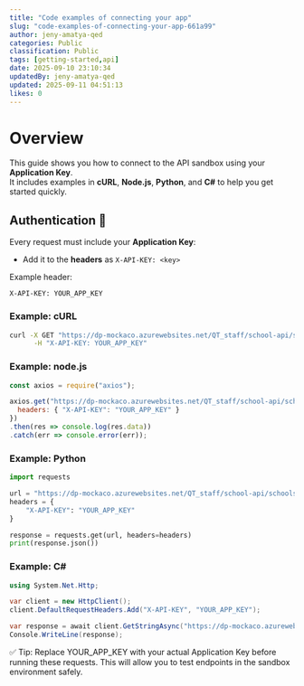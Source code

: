 ```yaml
---
title: "Code examples of connecting your app"
slug: "code-examples-of-connecting-your-app-661a99"
author: jeny-amatya-qed
categories: Public
classification: Public
tags: [getting-started,api]
date: 2025-09-10 23:10:34 
updatedBy: jeny-amatya-qed
updated: 2025-09-11 04:51:13 
likes: 0
---
```


# Overview  
This guide shows you how to connect to the API sandbox using your **Application Key**.  
It includes examples in **cURL**, **Node.js**, **Python**, and **C#** to help you get started quickly.  

##  Authentication  🔑
Every request must include your **Application Key**:  
- Add it to the **headers** as `X-API-KEY: <key>`  

Example header:  

```http
X-API-KEY: YOUR_APP_KEY
```

### Example: cURL
```bash
curl -X GET "https://dp-mockaco.azurewebsites.net/QT_staff/school-api/schools/111/staff?centreCode =1245" \
      -H "X-API-KEY: YOUR_APP_KEY"

```

### Example: node.js
```javascript
const axios = require("axios");

axios.get("https://dp-mockaco.azurewebsites.net/QT_staff/school-api/schools/111/staff?centreCode =1245", {
  headers: { "X-API-KEY": "YOUR_APP_KEY" }
})
.then(res => console.log(res.data))
.catch(err => console.error(err));
```

### Example: Python
```python
import requests

url = "https://dp-mockaco.azurewebsites.net/QT_staff/school-api/schools/111/staff?centreCode =1245"
headers = {
    "X-API-KEY": "YOUR_APP_KEY"
}

response = requests.get(url, headers=headers)
print(response.json())
```


### Example: C#
```csharp
using System.Net.Http;

var client = new HttpClient();
client.DefaultRequestHeaders.Add("X-API-KEY", "YOUR_APP_KEY");

var response = await client.GetStringAsync("https://dp-mockaco.azurewebsites.net/QT_staff/school-api/schools/111/staff?centreCode =1245");
Console.WriteLine(response);
```

✅ Tip: Replace YOUR_APP_KEY with your actual Application Key before running these requests.
This will allow you to test endpoints in the sandbox environment safely.